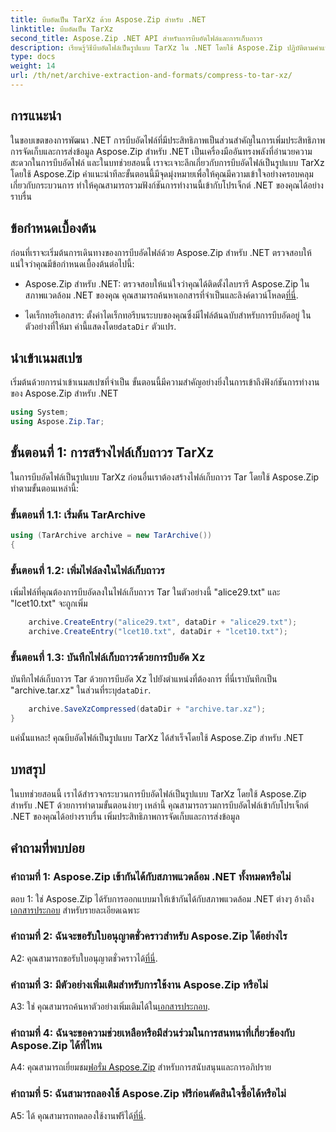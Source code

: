 ```yaml
---
title: บีบอัดเป็น TarXz ด้วย Aspose.Zip สำหรับ .NET
linktitle: บีบอัดเป็น TarXz
second_title: Aspose.Zip .NET API สำหรับการบีบอัดไฟล์และการเก็บถาวร
description: เรียนรู้วิธีบีบอัดไฟล์เป็นรูปแบบ TarXz ใน .NET โดยใช้ Aspose.Zip ปฏิบัติตามคำแนะนำทีละขั้นตอนของเราเพื่อการจัดเก็บและถ่ายโอนไฟล์ที่มีประสิทธิภาพ
type: docs
weight: 14
url: /th/net/archive-extraction-and-formats/compress-to-tar-xz/
---
```

## การแนะนำ

ในขอบเขตของการพัฒนา .NET การบีบอัดไฟล์ที่มีประสิทธิภาพเป็นส่วนสำคัญในการเพิ่มประสิทธิภาพการจัดเก็บและการส่งข้อมูล Aspose.Zip สำหรับ .NET เป็นเครื่องมืออันทรงพลังที่อำนวยความสะดวกในการบีบอัดไฟล์ และในบทช่วยสอนนี้ เราจะเจาะลึกเกี่ยวกับการบีบอัดไฟล์เป็นรูปแบบ TarXz โดยใช้ Aspose.Zip คำแนะนำทีละขั้นตอนนี้มีจุดมุ่งหมายเพื่อให้คุณมีความเข้าใจอย่างครอบคลุมเกี่ยวกับกระบวนการ ทำให้คุณสามารถรวมฟังก์ชันการทำงานนี้เข้ากับโปรเจ็กต์ .NET ของคุณได้อย่างราบรื่น

## ข้อกำหนดเบื้องต้น

ก่อนที่เราจะเริ่มต้นการเดินทางของการบีบอัดไฟล์ด้วย Aspose.Zip สำหรับ .NET ตรวจสอบให้แน่ใจว่าคุณมีข้อกำหนดเบื้องต้นต่อไปนี้:

-  Aspose.Zip สำหรับ .NET: ตรวจสอบให้แน่ใจว่าคุณได้ติดตั้งไลบรารี Aspose.Zip ในสภาพแวดล้อม .NET ของคุณ คุณสามารถค้นหาเอกสารที่จำเป็นและลิงค์ดาวน์โหลด[ที่นี่](https://reference.aspose.com/zip/net/).

-  ไดเร็กทอรีเอกสาร: ตั้งค่าไดเร็กทอรีบนระบบของคุณซึ่งมีไฟล์ต้นฉบับสำหรับการบีบอัดอยู่ ในตัวอย่างที่ให้มา ค่านี้แสดงโดย`dataDir` ตัวแปร.

## นำเข้าเนมสเปซ

เริ่มต้นด้วยการนำเข้าเนมสเปซที่จำเป็น ขั้นตอนนี้มีความสำคัญอย่างยิ่งในการเข้าถึงฟังก์ชันการทำงานของ Aspose.Zip สำหรับ .NET

```csharp
using System;
using Aspose.Zip.Tar;
```

## ขั้นตอนที่ 1: การสร้างไฟล์เก็บถาวร TarXz

ในการบีบอัดไฟล์เป็นรูปแบบ TarXz ก่อนอื่นเราต้องสร้างไฟล์เก็บถาวร Tar โดยใช้ Aspose.Zip ทำตามขั้นตอนเหล่านี้:

### ขั้นตอนที่ 1.1: เริ่มต้น TarArchive

```csharp
using (TarArchive archive = new TarArchive())
{
```

### ขั้นตอนที่ 1.2: เพิ่มไฟล์ลงในไฟล์เก็บถาวร

เพิ่มไฟล์ที่คุณต้องการบีบอัดลงในไฟล์เก็บถาวร Tar ในตัวอย่างนี้ "alice29.txt" และ "lcet10.txt" จะถูกเพิ่ม

```csharp
    archive.CreateEntry("alice29.txt", dataDir + "alice29.txt");
    archive.CreateEntry("lcet10.txt", dataDir + "lcet10.txt");
```

### ขั้นตอนที่ 1.3: บันทึกไฟล์เก็บถาวรด้วยการบีบอัด Xz

 บันทึกไฟล์เก็บถาวร Tar ด้วยการบีบอัด Xz ไปยังตำแหน่งที่ต้องการ ที่นี่เราบันทึกเป็น "archive.tar.xz" ในส่วนที่ระบุ`dataDir`.

```csharp
    archive.SaveXzCompressed(dataDir + "archive.tar.xz");
}
```

แค่นั้นแหละ! คุณบีบอัดไฟล์เป็นรูปแบบ TarXz ได้สำเร็จโดยใช้ Aspose.Zip สำหรับ .NET

## บทสรุป

ในบทช่วยสอนนี้ เราได้สำรวจกระบวนการบีบอัดไฟล์เป็นรูปแบบ TarXz โดยใช้ Aspose.Zip สำหรับ .NET ด้วยการทำตามขั้นตอนง่ายๆ เหล่านี้ คุณสามารถรวมการบีบอัดไฟล์เข้ากับโปรเจ็กต์ .NET ของคุณได้อย่างราบรื่น เพิ่มประสิทธิภาพการจัดเก็บและการส่งข้อมูล

## คำถามที่พบบ่อย

### คำถามที่ 1: Aspose.Zip เข้ากันได้กับสภาพแวดล้อม .NET ทั้งหมดหรือไม่

 ตอบ 1: ใช่ Aspose.Zip ได้รับการออกแบบมาให้เข้ากันได้กับสภาพแวดล้อม .NET ต่างๆ อ้างถึง[เอกสารประกอบ](https://reference.aspose.com/zip/net/) สำหรับรายละเอียดเฉพาะ

### คำถามที่ 2: ฉันจะขอรับใบอนุญาตชั่วคราวสำหรับ Aspose.Zip ได้อย่างไร

 A2: คุณสามารถขอรับใบอนุญาตชั่วคราวได้[ที่นี่](https://purchase.aspose.com/temporary-license/).

### คำถามที่ 3: มีตัวอย่างเพิ่มเติมสำหรับการใช้งาน Aspose.Zip หรือไม่

 A3: ใช่ คุณสามารถค้นหาตัวอย่างเพิ่มเติมได้ใน[เอกสารประกอบ](https://reference.aspose.com/zip/net/).

### คำถามที่ 4: ฉันจะขอความช่วยเหลือหรือมีส่วนร่วมในการสนทนาที่เกี่ยวข้องกับ Aspose.Zip ได้ที่ไหน

 A4: คุณสามารถเยี่ยมชม[ฟอรั่ม Aspose.Zip](https://forum.aspose.com/c/zip/37) สำหรับการสนับสนุนและการอภิปราย

### คำถามที่ 5: ฉันสามารถลองใช้ Aspose.Zip ฟรีก่อนตัดสินใจซื้อได้หรือไม่

 A5: ได้ คุณสามารถทดลองใช้งานฟรีได้[ที่นี่](https://releases.aspose.com/zip/net).